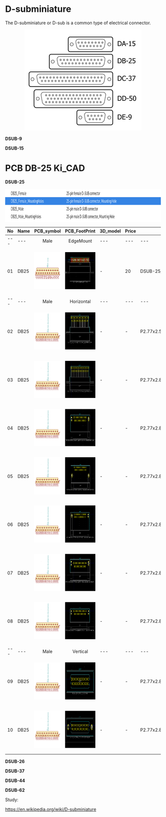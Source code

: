 # D-subminiature
The D-subminiature or D-sub is a common type of electrical connector.





<p align="center">
  <img src="PCB_symbol\DSubminiatures.svg" width="378" height="327">
</p>





**DSUB-9**

**DSUB-15**


# PCB DB-25 Ki_CAD
**DSUB-25**



<p align="center">
  <img src="PCB_symbol\Type.png" width="972" height="107">
</p>







| No | Name | PCB_symbol | PCB_FootPrint | 3D_model | Price |  Info  |
| --- |  --- | :---: | :---: | --- | --- | --- |
| --- |  --- | Male | EdgeMount | --- | --- | --- |
| 01 | DB25 |  <p align="center"><img src="PCB_symbol\DB25_M.png" width="200" height="120" ></p> | <p align="center"><img src="PCB_FootPrint_png\DSUB-25_Male_EdgeMount_P2.77mm.png" width="200" height="120"></p> | - | 20 | DSUB-25_Male_EdgeMount_P2.77mm |
| --- |  --- | Male | Horizontal | --- | --- | --- |
| 02 | DB25 |  <p align="center"><img src="PCB_symbol\DB25_M_withmount.png" width="200" height="120" ></p> | <p align="center"><img src="PCB_FootPrint_png\DSUB-25_Male_Horizontal_P2.77x2.54mm_EdgePinOffset9.40mm.png" width="200" height="120"></p> | - | - | P2.77x2.54mm EdgePinOffset = 9.40mm |
| 03 | DB25 |  <p align="center"><img src="PCB_symbol\DB25_M_withmount.png" width="200" height="120" ></p> | <p align="center"><img src="PCB_FootPrint_png\DSUB-25_Male_Horizontal_P2.77x2.84mm_EdgePinOffset9.40mm.png" width="200" height="120"></p> | - | - | P2.77x2.84mm_EdgePinOffset9.40mm |
| 04 | DB25 |  <p align="center"><img src="PCB_symbol\DB25_M_withmount.png" width="200" height="120" ></p> | <p align="center"><img src="PCB_FootPrint_png\DSUB-25_Male_Horizontal_P2.77x2.84mm_EdgePinOffset9.90mm_Housed_MountingHolesOffset11.32mm.png" width="200" height="120"></p> | - | - | P2.77x2.84mm_EdgePinOffset9.90mm_Housed_MountingHolesOffset11.32mm |
| 05 | DB25 |  <p align="center"><img src="PCB_symbol\DB25_M_withmount.png" width="200" height="120" ></p> | <p align="center"><img src="PCB_FootPrint_png\DSUB-25_Male_Horizontal_P2.77x2.84mm_EdgePinOffset14.56mm_Housed_MountingHolesOffset8.20mm.png" width="200" height="120"></p> | - | - | P2.77x2.84mm_EdgePinOffset14.56mm_Housed_MountingHolesOffset8.20mm |
| 06 | DB25 |  <p align="center"><img src="PCB_symbol\DB25_M_withmount.png" width="200" height="120" ></p> | <p align="center"><img src="PCB_FootPrint_png\DSUB-25_Male_Horizontal_P2.77x2.84mm_EdgePinOffset14.56mm_Housed_MountingHolesOffset15.98mm.png" width="200" height="120"></p> | - | - | P2.77x2.84mm_EdgePinOffset14.56mm_Housed_MountingHolesOffset15.98mm |
| 07 | DB25 |  <p align="center"><img src="PCB_symbol\DB25_M_withmount.png" width="200" height="120" ></p> | <p align="center"><img src="PCB_FootPrint_png\DSUB-25_Male_Horizontal_P2.77x2.84mm_EdgePinOffset4.94mm_Housed_MountingHolesOffset7.48mm.png" width="200" height="120"></p> | - | - | P2.77x2.84mm_EdgePinOffset4.94mm_Housed_MountingHolesOffset7.48mm |
| 08 | DB25 |  <p align="center"><img src="PCB_symbol\DB25_M_withmount.png" width="200" height="120" ></p> | <p align="center"><img src="PCB_FootPrint_png\DSUB-25_Male_Horizontal_P2.77x2.84mm_EdgePinOffset7.70mm_Housed_MountingHolesOffset9.12mm.png" width="200" height="120"></p> | - | - | P2.77x2.84mm_EdgePinOffset7.70mm_Housed_MountingHolesOffset9.12mm |
| --- |  --- | Male | Vertical | --- | --- | --- |
| 09 | DB25 |  <p align="center"><img src="PCB_symbol\DB25_M_withmount.png" width="200" height="120" ></p> | <p align="center"><img src="PCB_FootPrint_png\DSUB-25_Male_Vertical_P2.77x2.84mm.png" width="200" height="120"></p> | - | - | P2.77x2.84mm |
| 10 | DB25 |  <p align="center"><img src="PCB_symbol\DB25_M_withmount.png" width="200" height="120" ></p> | <p align="center"><img src="PCB_FootPrint_png\DSUB-25_Male_Vertical_P2.77x2.84mm_MountingHoles.png" width="200" height="120"></p> | - | - | P2.77x2.84mm_MountingHoles |



**DSUB-26**

**DSUB-37**

**DSUB-44**

**DSUB-62**















Study:


https://en.wikipedia.org/wiki/D-subminiature
